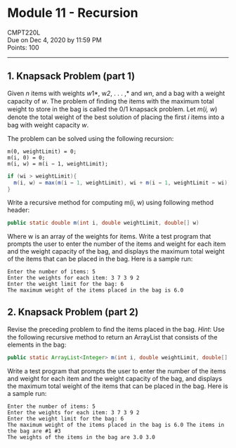 # Module 11 - Recursion

CMPT220L\
Due on Dec 4, 2020 by 11:59 PM\
Points: 100

---

## 1. Knapsack Problem (part 1)

Given _n_ items with weights *w*1*, w*2*, . . . ,* and _wn_, and a bag with a weight capacity of _w_.
The problem of ﬁnding the items with the maximum total weight to store in
the bag is called the 0/1 knapsack problem. Let _m_(_i, w_) denote the
total weight of the best solution of placing the ﬁrst _i_ items into a
bag with weight capacity _w_.

The problem can be solved using the following recursion:

```
m(0, weightLimit) = 0;
m(i, 0) = 0;
m(i, w) = m(i − 1, weightLimit);
```

```java
if (wi > weightLimit){
  m(i, w) = max(m(i − 1, weightLimit), wi + m(i − 1, weightLimit − wi));
}
```

Write a recursive method for computing m(i, w) using following method header:

```java
public static double m(int i, double weightLimit, double[] w)
```

Where w is an array of the weights for items. Write a test program
that prompts the user to enter the number of the items and weight for
each item and the weight capacity of the bag, and displays the maximum
total weight of the items that can be placed in the bag. Here is a
sample run:

```
Enter the number of items: 5
Enter the weights for each item: 3 7 3 9 2
Enter the weight limit for the bag: 6
The maximum weight of the items placed in the bag is 6.0
```

## 2. Knapsack Problem (part 2)

Revise the preceding problem to ﬁnd the items placed in the bag.
_Hint_: Use the following recursive method to return an ArrayList that consists of the elements in the bag:

```java
public static ArrayList<Integer> m(int i, double weightLimit, double[] w)
```

Write a test program that prompts the user to enter the number of the
items and weight for each item and the weight capacity of the bag, and
displays the maximum total weight of the items that can be placed in
the bag. Here is a sample run:

```
Enter the number of items: 5
Enter the weights for each item: 3 7 3 9 2
Enter the weight limit for the bag: 6
The maximum weight of the items placed in the bag is 6.0 The items in
the bag are #1 #3
The weights of the items in the bag are 3.0 3.0
```
